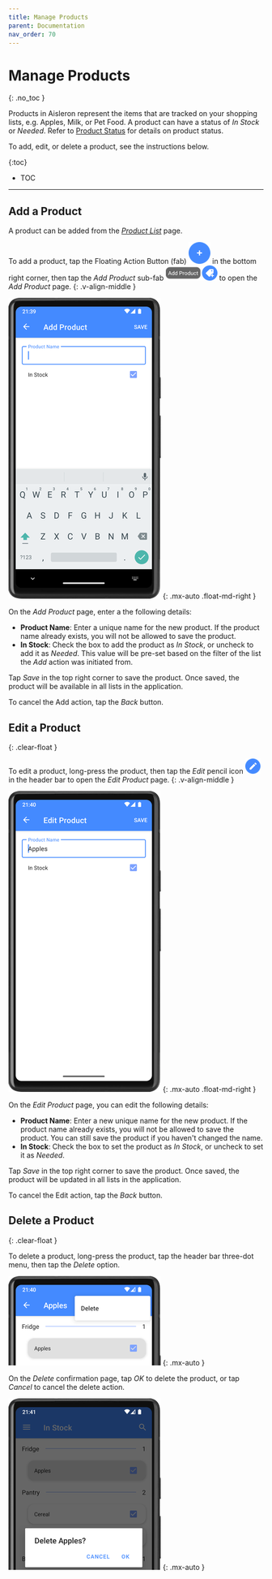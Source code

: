 ```yaml
---
title: Manage Products
parent: Documentation
nav_order: 70
---
```


# Manage Products
{: .no_toc }

Products in Aisleron represent the items that are tracked on your shopping lists, e.g. Apples, Milk, or Pet Food. A product can have a status of *In Stock* or *Needed*. Refer to [Product Status](/docs/documentation/product-status) for details on product status.

To add, edit, or delete a product, see the instructions below.

{:toc}
* TOC

---

## Add a Product  

A product can be added from the [*Product List*](/docs/documentation/product-list) page. 

To add a product, tap the Floating Action Button (fab) ![Fab](/assets/images/screenshots/alr-910-fab-main.png) in the bottom right corner, then tap the *Add Product* sub-fab ![Add Product Fab](/assets/images//screenshots/alr-940-fab-add-product.png) to open the *Add Product* page.
{: .v-align-middle }

![Add Product](/assets/images/screenshots/alr-060-add-product.png)
{: .mx-auto .float-md-right }

On the *Add Product* page, enter a the following details:

* **Product Name**: Enter a unique name for the new product. If the product name already exists, you will not be allowed to save the product.
* **In Stock**: Check the box to add the product as *In Stock*, or uncheck to add it as *Needed*. This value will be pre-set based on the filter of the list the *Add* action was initiated from.

Tap *Save* in the top right corner to save the product. Once saved, the product will be available in all lists in the application.

To cancel the Add action, tap the *Back* button.

## Edit a Product
{: .clear-float }

To edit a product, long-press the product, then tap the *Edit* pencil icon ![Edit Product Icon](/assets/images/screenshots/alr-970-edit-icon.png) in the header bar to open the *Edit Product* page.
{: .v-align-middle }

![Edit Product](/assets/images/screenshots/alr-080-edit-product.png)
{: .mx-auto .float-md-right }

On the *Edit Product* page, you can edit the following details:

* **Product Name**: Enter a new unique name for the new product. If the product name already exists, you will not be allowed to save the product. You can still save the product if you haven't changed the name.
* **In Stock**: Check the box to set the product as *In Stock*, or uncheck to set it as *Needed*. 

Tap *Save* in the top right corner to save the product. Once saved, the product will be updated in all lists in the application.

To cancel the Edit action, tap the *Back* button.

## Delete a Product
{: .clear-float }

To delete a product, long-press the product, tap the header bar three-dot menu, then tap the *Delete* option.

![Delete Product Menu](/assets/images/screenshots/alr-090-select-product-delete-partial.png)
{: .mx-auto }

On the *Delete* confirmation page, tap *OK* to delete the product, or tap *Cancel* to cancel the delete action.  

![Delete Product Confirmation](/assets/images/screenshots/alr-100-delete-product-partial.png)
{: .mx-auto }